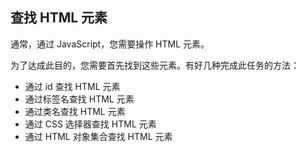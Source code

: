 ## 查找 HTML 元素

通常，通过 JavaScript，您需要操作 HTML 元素。

为了达成此目的，您需要首先找到这些元素。有好几种完成此任务的方法：

-   通过 id 查找 HTML 元素
-   通过标签名查找 HTML 元素
-   通过类名查找 HTML 元素
-   通过 CSS 选择器查找 HTML 元素
-   通过 HTML 对象集合查找 HTML 元素



